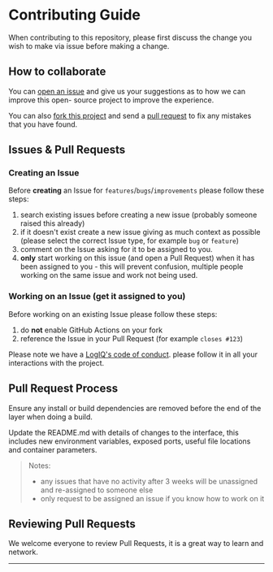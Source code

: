 # Contributing Guide

When contributing to this repository, please first discuss the change you wish to make via issue before making a change.

## How to collaborate

You can [open an issue](https://help.github.com/articles/creating-an-issue/) and give us your suggestions as to how we can improve this open- source project to improve the experience.

You can also [fork this project](https://help.github.com/articles/fork-a-repo/) and send a [pull request](https://help.github.com/articles/using-pull-requests/) to fix any mistakes that you have found.

## Issues & Pull Requests

### Creating an Issue

Before **creating** an Issue for `features`/`bugs`/`improvements` please follow these steps:

1. search existing issues before creating a new issue (probably someone raised this already)
1. if it doesn't exist create a new issue giving as much context as possible (please select the correct Issue type, for example `bug` or `feature`)
1. comment on the Issue asking for it to be assigned to you.
1. **only** start working on this issue (and open a Pull Request) when it has been assigned to you - this will prevent confusion, multiple people working on the same issue and work not being used.

### Working on an Issue (get it assigned to you)

Before working on an existing Issue please follow these steps:
1. do **not** enable GitHub Actions on your fork
1. reference the Issue in your Pull Request (for example `closes #123`)

Please note we have a [LogIQ's code of conduct](https://github.com/ossu/code-of-conduct). please follow it in all your interactions with the project.

## Pull Request Process

Ensure any install or build dependencies are removed before the end of the layer when doing a build.

Update the README.md with details of changes to the interface, this includes new environment variables, exposed ports, useful file locations and container parameters.

> Notes:
> - any issues that have no activity after 3 weeks will be unassigned and re-assigned to someone else
> - only request to be assigned an issue if you know how to work on it

## Reviewing Pull Requests

We welcome everyone to review Pull Requests, it is a great way to learn and network.

---
